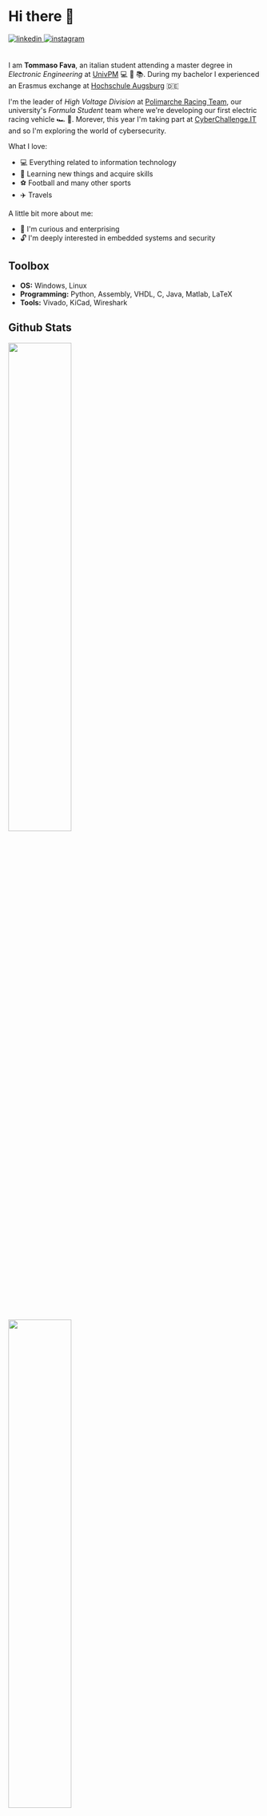 # Hi there 👋

<a href="https://www.linkedin.com/in/tommasofava/" target="_blank">
<img src=https://img.shields.io/badge/linkedin-%231E77B5.svg?&style=for-the-badge&logo=linkedin&logoColor=white alt=linkedin style="margin-bottom: 5px;" />
</a>
<a href="https://www.instagram.com/tommasofava_/" target="_blank">
<img src=https://img.shields.io/badge/instagram-%23000000.svg?&style=for-the-badge&logo=instagram&logoColor=white alt=instagram style="margin-bottom: 5px;" />
</a><br><br>

I am **Tommaso Fava**, an italian student attending a master degree in *Electronic Engineering* at [UnivPM](https://www.univpm.it/Entra/) 💻 🔌 📚.  During my bachelor I experienced an Erasmus exchange at [Hochschule Augsburg](https://www.hs-augsburg.de/) 🇩🇪

I'm the leader of *High Voltage Division* at [Polimarche Racing Team](https://www.polimarcheracingteam.com/it/), our university's *Formula Student* team where we're developing our first electric racing vehicle 🏎️ 🔋. Morever, this year I'm taking part at [CyberChallenge.IT](https://cyberchallenge.it/) and so I'm exploring the world of cybersecurity.

What I love:

* 💻 Everything related to information technology
* 📝 Learning new things and acquire skills
* ⚽ Football and many other sports
* ✈️ Travels

A little bit more about me:

* 🧐 I'm curious and enterprising
* 🔓 I'm deeply interested in embedded systems and security

## Toolbox

* **OS:** Windows, Linux
* **Programming:** Python, Assembly, VHDL, C, Java, Matlab, LaTeX
* **Tools:** Vivado, KiCad, Wireshark

## Github Stats 
<img src="https://github-readme-stats.vercel.app/api/?username=ingtommi&hide_border=true&theme=dark&layout=compact&show_icons=true&hide=prs," style="width: 50%"/>
<img src="https://github-readme-stats.vercel.app/api/top-langs/?username=ingtommi&hide_border=true&layout=compact" style="width: 50%"/>
